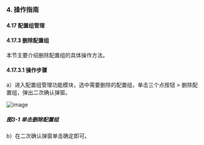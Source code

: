 ### 4. 操作指南

#### 4.17 配置组管理

#### 4.17.3 删除配置组

本节主要介绍删除配置组的具体操作方法。

#### 4.17.3.1 操作步骤

a）进入配置组管理功能模块，选中需要删除的配置组，单击三个点按钮 > 删除配置组，弹出二次确认弹窗。

![image](https://user-images.githubusercontent.com/79617492/199207193-53acb122-f3a5-4ece-8e44-309ac615aa44.png)

##### 图3-1 单击删除配置组

b）在二次确认弹窗单击确定即可。
